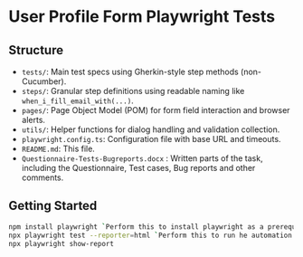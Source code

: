 #  User Profile Form Playwright Tests

##  Structure
- `tests/`: Main test specs using Gherkin-style step methods (non-Cucumber).
- `steps/`: Granular step definitions using readable naming like `when_i_fill_email_with(...)`.
- `pages/`: Page Object Model (POM) for form field interaction and browser alerts.
- `utils/`: Helper functions for dialog handling and validation collection.
- `playwright.config.ts`: Configuration file with base URL and timeouts.
- `README.md`: This file.
- `Questionnaire-Tests-Bugreports.docx` : Written parts of the task, including the Questionnaire, Test cases, Bug reports and other comments.

##  Getting Started

```bash
npm install playwright `Perform this to install playwright as a prerequisite`
npx playwright test --reporter=html `Perform this to run he automation and have th post run report immediately vidible`
npx playwright show-report 
